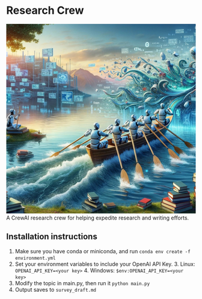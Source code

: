 # Research Crew
![research-crew](research_crew.jpg)
A CrewAI research crew for helping expedite research and writing efforts.

## Installation instructions
1. Make sure you have conda or miniconda, and run `conda env create -f environment.yml`
2. Set your environment variables to include your OpenAI API Key.
   3. Linux: `OPENAI_API_KEY=<your key>`
   4. Windows: `$env:OPENAI_API_KEY=<your key>`
3. Modify the topic in main.py, then run it `python main.py`
4. Output saves to `survey_draft.md`
